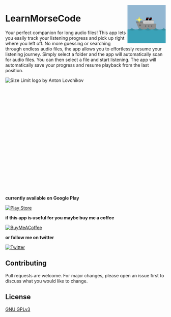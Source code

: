 
<img src="https://github.com/Joshua-M-Schmidt/LearnMorseCode/blob/main/Graphics/play_store_512.png?raw=true" align="right"
     alt="Size Limit logo by Anton Lovchikov" width="120" height="120">

# LearnMorseCode 

Your perfect companion for long audio files! This app lets you easily track your listening progress and pick up right where you left off. No more guessing or searching through endless audio files, the app allows you to effortlessly resume your listening journey.
Simply select a folder and the app will automatically scan for audio files. You can then select a file and start listening. The app will automatically save your progress and resume playback from the last position.

<img src="https://github.com/Joshua-M-Schmidt/LearnMorseCode/blob/main/Graphics/preview.png?raw=true" align="right"
     alt="Size Limit logo by Anton Lovchikov" width="1000" height="370">

**currently available on Google Play**

[![Play Store](https://img.shields.io/badge/Google_Play-414141?style=for-the-badge&logo=google-play&logoColor=white)]("https://play.google.com/store/apps/details?id=com.nova.audiolibrary")

**if this app is useful for you maybe buy me a coffee**

[![BuyMeACoffee](https://img.shields.io/badge/Buy%20Me%20a%20Coffee-ffdd00?style=for-the-badge&logo=buy-me-a-coffee&logoColor=black)](https://www.buymeacoffee.com/joshuamschmidt)

**or follow me on twitter**

[![Twitter](https://img.shields.io/badge/Twitter-%231DA1F2.svg?style=for-the-badge&logo=Twitter&logoColor=white)](https://twitter.com/WrngPhilosophr)



## Contributing

Pull requests are welcome. For major changes, please open an issue first
to discuss what you would like to change.

## License

[GNU GPLv3](https://choosealicense.com/licenses/gpl-3.0/)

